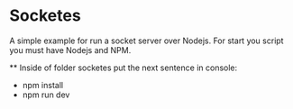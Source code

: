# Socketes
A simple example for run a socket server over Nodejs.
For start you script you must have Nodejs and NPM.

** Inside of folder socketes put the next sentence in console:
- npm install
- npm run dev

